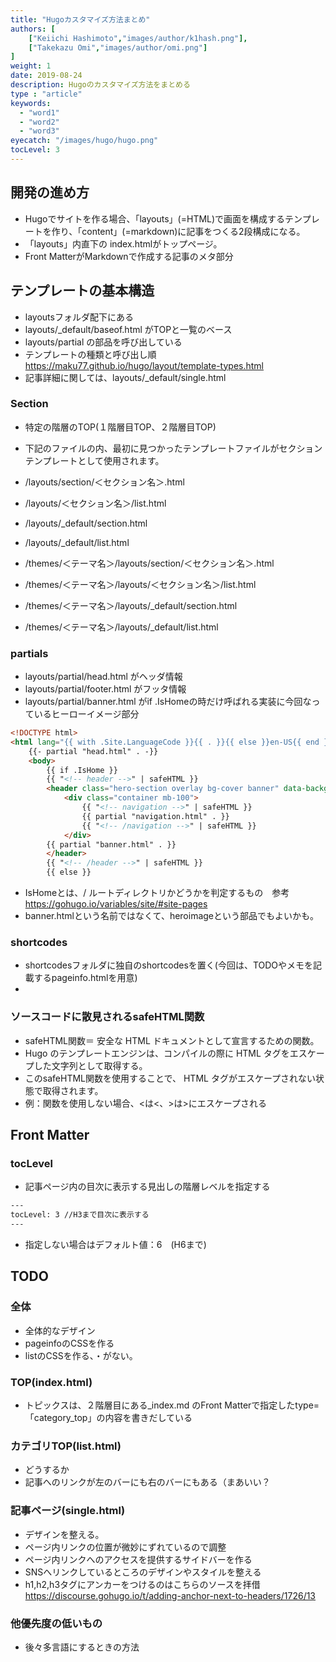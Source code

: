 ```yaml
---
title: "Hugoカスタマイズ方法まとめ"
authors: [
    ["Keiichi Hashimoto","images/author/k1hash.png"],
    ["Takekazu Omi","images/author/omi.png"]
]
weight: 1
date: 2019-08-24
description: Hugoのカスタマイズ方法をまとめる
type : "article"
keywords:
  - "word1"
  - "word2"
  - "word3"
eyecatch: "/images/hugo/hugo.png"
tocLevel: 3
---
```



## 開発の進め方

- Hugoでサイトを作る場合、「layouts」(=HTML)で画面を構成するテンプレートを作り、「content」(=markdown)に記事をつくる2段構成になる。
- 「layouts」内直下の index.htmlがトップページ。
- Front MatterがMarkdownで作成する記事のメタ部分

## テンプレートの基本構造

- layoutsフォルダ配下にある
- layouts/_default/baseof.html がTOPと一覧のベース
- layouts/partial の部品を呼び出している
- テンプレートの種類と呼び出し順　https://maku77.github.io/hugo/layout/template-types.html
- 記事詳細に関しては、layouts/_default/single.html

### Section

- 特定の階層のTOP(１階層目TOP、２階層目TOP)
- 下記のファイルの内、最初に見つかったテンプレートファイルがセクションテンプレートとして使用されます。

- /layouts/section/＜セクション名＞.html
- /layouts/＜セクション名＞/list.html
- /layouts/_default/section.html
- /layouts/_default/list.html
- /themes/＜テーマ名＞/layouts/section/＜セクション名＞.html
- /themes/＜テーマ名＞/layouts/＜セクション名＞/list.html
- /themes/＜テーマ名＞/layouts/_default/section.html
- /themes/＜テーマ名＞/layouts/_default/list.html

### partials

- layouts/partial/head.html がヘッダ情報
- layouts/partial/footer.html がフッタ情報
- layouts/partial/banner.html がif .IsHomeの時だけ呼ばれる実装に今回なっているヒーローイメージ部分

```html
<!DOCTYPE html>
<html lang="{{ with .Site.LanguageCode }}{{ . }}{{ else }}en-US{{ end }}">
    {{- partial "head.html" . -}}
    <body>
        {{ if .IsHome }}
        {{ "<!-- header -->" | safeHTML }}
        <header class="hero-section overlay bg-cover banner" data-background="{{ .Site.Params.banner.image | absURL }}">
            <div class="container mb-100">
                {{ "<!-- navigation -->" | safeHTML }}
                {{ partial "navigation.html" . }}
                {{ "<!-- /navigation -->" | safeHTML }}
            </div>
        {{ partial "banner.html" . }}
        </header>
        {{ "<!-- /header -->" | safeHTML }}
        {{ else }}
```

- IsHomeとは、/ ルートディレクトリかどうかを判定するもの　参考 https://gohugo.io/variables/site/#site-pages 
- banner.htmlという名前ではなくて、heroimageという部品でもよいかも。
  
### shortcodes

- shortcodesフォルダに独自のshortcodesを置く(今回は、TODOやメモを記載するpageinfo.htmlを用意)
- 

### ソースコードに散見されるsafeHTML関数

- safeHTML関数＝ 安全な HTML ドキュメントとして宣言するための関数。
- Hugo のテンプレートエンジンは、コンパイルの際に HTML タグをエスケープした文字列として取得する。
- このsafeHTML関数を使用することで、 HTML タグがエスケープされない状態で取得されます。
- 例：関数を使用しない場合、<は&lt;、>は&gt;にエスケープされる

## Front Matter 
### tocLevel

- 記事ページ内の目次に表示する見出しの階層レベルを指定する
```html
---
tocLevel: 3 //H3まで目次に表示する
---
```
- 指定しない場合はデフォルト値：6　(H6まで)

## TODO

### 全体

- 全体的なデザイン
- pageinfoのCSSを作る
- listのCSSを作る、・がない。

### TOP(index.html)

- トピックスは、２階層目にある_index.md のFront Matterで指定したtype=「category_top」の内容を書きだしている

### カテゴリTOP(list.html)

- どうするか
- 記事へのリンクが左のバーにも右のバーにもある（まあいい？

### 記事ページ(single.html)

- デザインを整える。
- ページ内リンクの位置が微妙にずれているので調整
- ページ内リンクへのアクセスを提供するサイドバーを作る
- SNSへリンクしているところのデザインやスタイルを整える
- h1,h2,h3タグにアンカーをつけるのはこちらのソースを拝借　https://discourse.gohugo.io/t/adding-anchor-next-to-headers/1726/13

### 他優先度の低いもの

- 後々多言語にするときの方法
